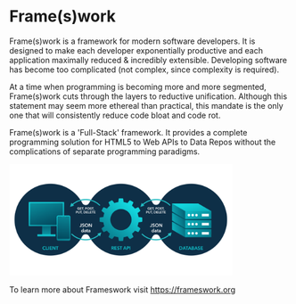 # Frame(s)work
 
Frame(s)work is a framework for modern software developers. It is designed to make each developer exponentially productive and each application maximally reduced & incredibly extensible. Developing software has become too complicated (not complex, since complexity is required). 

At a time when programming is becoming more and more segmented, Frame(s)work cuts through the layers to reductive unification. Although this statement may seem more ethereal than practical, this mandate is the only one that will consistently reduce code bloat and code rot.

Frame(s)work is a 'Full-Stack' framework. It provides a complete programming solution for HTML5 to Web APIs to Data Repos without the complications of separate programming paradigms. 




<kbd> <img src="https://github.com/wraptor66/Frameswork/blob/master/modernapptiers.png" width="400" alt="alt text"/></kbd>

To learn more about Frameswork visit https://frameswork.org
